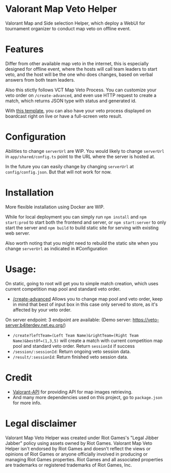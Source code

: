 # Valorant Map Veto Helper

Valorant Map and Side selection Helper, which deploy a WebUI for tournament organizer to conduct map veto on offline event.

# Features

Differ from other available map veto in the internet, this is especially designed for offline event, where the hosts will call team leaders to start veto, and the host will be the one who does changes, based on verbal answers from both team leaders.

Also this stictly follows VCT Map Veto Process. You can customize your veto order on `/create-advanced`, and even use HTTP request to create a match, which returns JSON type with status and generated id.

With [this template](https://github.com/b4iterdev/valo-veto-nodecg.git), you can also have your veto process displayed on boardcast right on live or have a full-screen veto result.

# Configuration

Abilities to change `serverUrl` are WIP. You would likely to change `serverUrl` in `app/shared/config.ts` point to the URL where the server is hosted at.

In the future you can easily change by changing `serverUrl` at `config/config.json`. But that will not work for now.

# Installation

More flexible installation using Docker are WIP.

While for local deployment you can simply run `npm install` and `npm start:prod` to start both the frontend and server, or `npm start:server` to only start the server and `npm build` to build static site for serving with existing web server.

Also worth noting that you might need to rebuild the static site when you change `serverUrl` as indicated in #Configuration

# Usage:
On static, going to root will get you to simple match creation, which uses current competition map pool and standard veto order.
* [/create-advanced](https://veto.b4iterdev.net.eu.org/create-advanced) Allows you to change map pool and veto order, keep in mind that best of input box in this case only served to store, as it's affected by your veto order.

On server endpoint: 3 endpoint are available: (Demo server: https://veto-server.b4iterdev.net.eu.org/)
* `/create?leftTeam=(Left Team Name)&rightTeam=(Right Team Name)&bestOf=(1,3,5)` will create a match with current competition map pool and standard veto order. Return `sessionId` if success
* `/session/:sessionId`: Return ongoing veto session data.
* `/result/:sessionId`: Return finished veto session data.

# Credit
* [Valorant-API](https://valorant-api.com/) for providing API for map images retrieving.
* And many more dependencies used on this project, go to `package.json` for more info.

# Legal disclaimer

Valorant Map Veto Helper was created under Riot Games's "Legal Jibber Jabber" policy using assets owned by Riot Games. Valorant Map Veto Helper isn't endorsed by Riot Games and doesn't reflect the views or opinions of Riot Games or anyone officially involved in producing or managing Riot Games properties. Riot Games and all associated properties are trademarks or registered trademarks of Riot Games, Inc.
